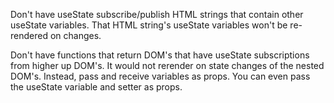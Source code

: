 
Don't have useState subscribe/publish HTML strings that contain other useState variables. That HTML string's useState variables won't be re-rendered on changes.

Don't have functions that return DOM's that have useState subscriptions from higher up DOM's. It would not rerender on state changes of the nested DOM's. Instead, pass and receive variables as props. You can even pass the useState variable and setter as props.